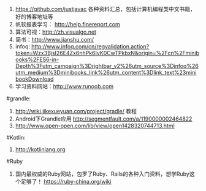1.  https://github.com/justjavac
    各种资料汇总，包括计算机编程类中文书籍，好的博客地址等
2. 帆软报表学习： http://help.finereport.com
3. 算法可视：http://zh.visualgo.net
4.  简书：http://www.jianshu.com/
5. infoq: http://www.infoq.com/cn/regvalidation.action?token=Wzx3BjsI26E4Zx6nhPk6IvK0CwTPkbxN&origin=%2Fcn%2Fminibooks%2FES6-in-Depth%3Futm_campaign%3Drightbar_v2%26utm_source%3Dinfoq%26utm_medium%3Dminibooks_link%26utm_content%3Dlink_text%23minibookDownload
6. 学习资料网站：http://www.runoob.com

#grandle:
1. http://wiki.jikexueyuan.com/project/gradle/ 教程
2. Android下Grandle应用 http://segmentfault.com/a/1190000002464822
3. http://www.open-open.com/lib/view/open1428320744713.html

#Kotlin:
1. http://kotlinlang.org

#Ruby
1. 国内最权威的Ruby网站，包罗了Ruby、Rails的各种入门资料，想学Ruby这个足够了！ https://ruby-china.org/wiki

